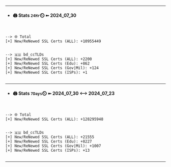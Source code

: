 

---
- #### 🖨️ **Stats** `24Hr`⏲️ ➼ 2024_07_30
```console


--> 🌐 Total
[+] New/ReNewed SSL Certs (ALL): +10955449


--> 🇧🇩 bd_ccTLDs
[+] New/ReNewed SSL Certs (ALL): +2200
[+] New/ReNewed SSL Certs (Edu): +862
[+] New/ReNewed SSL Certs (Gov|Mil): +124
[+] New/ReNewed SSL Certs (ISPs): +1


```

---
- #### 🖨️ **Stats** `7Days`⏲️ ➼ 2024_07_30 <--> 2024_07_23
```console


--> 🌐 Total
[+] New/ReNewed SSL Certs (ALL): +128295948


--> 🇧🇩 bd_ccTLDs
[+] New/ReNewed SSL Certs (ALL): +21555
[+] New/ReNewed SSL Certs (Edu): +8227
[+] New/ReNewed SSL Certs (Gov|Mil): +1007
[+] New/ReNewed SSL Certs (ISPs): +13


```

---

